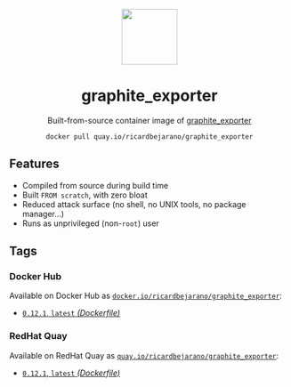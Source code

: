 <div align="center">
	<p><img src="https://emojipedia-us.s3.dualstack.us-west-1.amazonaws.com/thumbs/160/apple/325/fire_1f525.png" width="100px"></p>
	<h1>graphite_exporter</h1>
	<p>Built-from-source container image of <a href="https://github.com/prometheus/graphite_exporter">graphite_exporter</a></p>
	<code>docker pull quay.io/ricardbejarano/graphite_exporter</code>
</div>


## Features

* Compiled from source during build time
* Built `FROM scratch`, with zero bloat
* Reduced attack surface (no shell, no UNIX tools, no package manager...)
* Runs as unprivileged (non-`root`) user


## Tags

### Docker Hub

Available on Docker Hub as [`docker.io/ricardbejarano/graphite_exporter`](https://hub.docker.com/r/ricardbejarano/graphite_exporter):

- [`0.12.1`, `latest` *(Dockerfile)*](Dockerfile)

### RedHat Quay

Available on RedHat Quay as [`quay.io/ricardbejarano/graphite_exporter`](https://quay.io/repository/ricardbejarano/graphite_exporter):

- [`0.12.1`, `latest` *(Dockerfile)*](Dockerfile)
